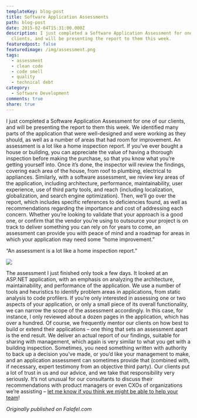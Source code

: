 ```yaml
---
templateKey: blog-post
title: Software Application Assessments
path: blog-post
date: 2015-02-04T15:31:00.000Z
description: I just completed a Software Application Assessment for one of our
  clients, and will be presenting the report to them this week.
featuredpost: false
featuredimage: /img/assessment.png
tags:
  - assessment
  - clean code
  - code smell
  - quality
  - technical debt
category:
  - Software Development
comments: true
share: true
---
```

I just completed a Software Application Assessment for one of our clients, and will be presenting the report to them this week. We identified many parts of the application that were well-designed and were working as they should, as well as a number of areas that had room for improvement. An assessment is a lot like a home inspection report. If you’ve ever bought a house or building, you can appreciate the value of having a thorough inspection before making the purchase, so that you know what you’re getting yourself into. Once it’s done, the inspector will review the findings, covering each area of the house, from roof to plumbing, electrical to appliances. Similarly, with a software assessment, we review key areas of the application, including architecture, performance, maintainability, user experience, use of third party tools, and reach (including localization, globalization, and search engine optimization). Then, we’ll go over the report, which includes specific references to deficiencies found, as well as recommendations regarding the importance and cost of addressing each concern. Whether you’re looking to validate that your approach is a good one, or confirm that the vendor you’re using to outsource your project is on track to deliver something you can rely on for years to come, an assessment can provide you with peace of mind and a roadmap for areas in which your application may need some “home improvement.”

“An assessment is a lot like a home inspection report.”

![](/img/assessment.png)

The assessment I just finished only took a few days. It looked at an ASP.NET application, with an emphasis on analyzing the architecture, maintainability, and performance of the application. We use a number of tools and heuristics to identify problem areas in applications, from static analysis to code profilers. If you’re only interested in assessing one or two aspects of your application, or only a small piece of its overall functionality, we can narrow the scope of the assessment accordingly. In this case, for instance, I only reviewed about a dozen pages in the application, which has over a hundred. Of course, we frequently mentor our clients on how best to build or extend their applications – one thing that sets an assessment apart is the end result. We deliver an actual report of our findings, suitable for sharing with management, which again is very similar to what you get with a building inspection. Sometimes, you need something written with authority to back up a decision you’ve made, or you’d like your management to make, and an application assessment can sometimes provide that (combined with, if necessary, expert testimony from an objective third party). Our clients put a lot of trust in us and our advice, and we take that responsibility very seriously. It’s not unusual for our consultants to discuss their recommendations with product managers or even CXOs of organizations we’re assisting – [let me know if you think we might be able to help your team](https://ardalis.com/contact-us)!

*Originally published on Falafel.com*